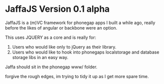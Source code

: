 # JaffaJS Version 0.1 alpha 

JaffaJS is a (m)VC framework for phonegap apps I built a while ago, really before the likes of angular or backbone were an option. 

This uses JQUERY as a core and is really for: 

1) Users who would like only to jQuery as their library.
2) Users who would like to hook into phonegaps localstorage and database storage libs in an easy way.

Jaffa should sit in the phonegap www/ folder.

forgive the rough edges, im trying to tidy it up as I get more spare time.